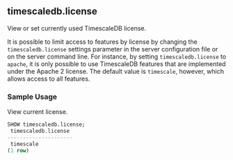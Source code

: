 ## timescaledb.license 

View or set currently used TimescaleDB license.

It is possible to limit access to features by license by changing the `timescaledb.license`
settings parameter in the server configuration file or on the server command line. For instance,
by setting `timescaledb.license` to `apache`, it is only possible to use TimescaleDB features
that are implemented under the Apache 2 license. The default value is `timescale`, however, which
allows access to all features.

### Sample Usage 

View current license.

```sql
SHOW timescaledb.license;
 timescaledb.license
---------------------
 timescale
(1 row)

```